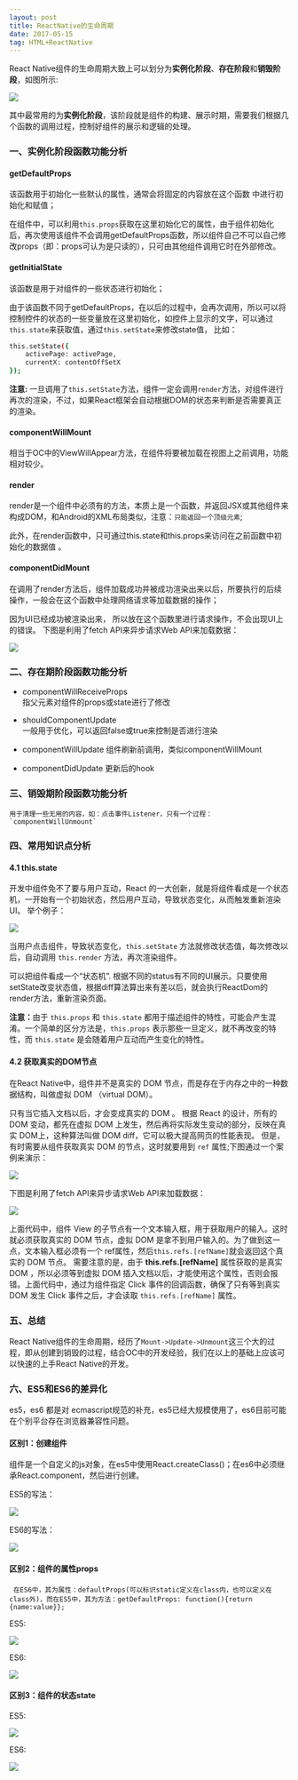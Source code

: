 ```yaml
---
layout: post
title: ReactNative的生命周期
date: 2017-05-15
tag: HTML+ReactNative
---
```


React Native组件的生命周期大致上可以划分为<Strong>实例化阶段</Strong>、<Strong>存在阶段</Strong>和<Strong>销毁阶段</Strong>，如图所示:

![](/images/posts/RNLifeTime/1.png)

其中最常用的为<Strong>实例化阶段</Strong>，该阶段就是组件的构建、展示时期，需要我们根据几个函数的调用过程，控制好组件的展示和逻辑的处理。### 一、实例化阶段函数功能分析

#### getDefaultProps       
该函数用于初始化一些默认的属性，通常会将固定的内容放在这个函数 中进行初始化和赋值；        
在组件中，可以利用`this.props`获取在这里初始化它的属性，由于组件初始化后，再次使用该组件不会调用getDefaultProps函数，所以组件自己不可以自己修改props（即：props可认为是只读的），只可由其他组件调用它时在外部修改。#### getInitialState  
该函数是用于对组件的一些状态进行初始化；由于该函数不同于getDefaultProps，在以后的过程中，会再次调用，所以可以将控制控件的状态的一些变量放在这里初始化，如控件上显示的文字，可以通过`this.state`来获取值，通过`this.setState`来修改state值， 比如：

```bashthis.setState({    activePage: activePage,     currentX: contentOffSetX  });```<strong>注意:</strong> 一旦调用了`this.setState`方法，组件一定会调用`render`方法，对组件进行再次的渲染，不过，如果React框架会自动根据DOM的状态来判断是否需要真正的渲染。
#### componentWillMount相当于OC中的ViewWillAppear方法，在组件将要被加载在视图上之前调用，功能相对较少。
#### render
render是一个组件中必须有的方法，本质上是一个函数，并返回JSX或其他组件来构成DOM，和Android的XML布局类似，注意：`只能返回一个顶级元素`;       
此外，在render函数中，只可通过this.state和this.props来访问在之前函数中初始化的数据值 。#### componentDidMount在调用了render方法后，组件加载成功并被成功渲染出来以后，所要执行的后续操作，一般会在这个函数中处理网络请求等加载数据的操作；因为UI已经成功被渲染出来， 所以放在这个函数里进行请求操作，不会出现UI上的错误。
下图是利用了fetch API来异步请求Web API来加载数据：

![](/images/posts/RNLifeTime/2.png)### 二、存在期阶段函数功能分析
* componentWillReceiveProps    指父元素对组件的props或state进行了修改
* shouldComponentUpdate    一般用于优化，可以返回false或true来控制是否进行渲染* componentWillUpdate组件刷新前调用，类似componentWillMount* componentDidUpdate更新后的hook### 三、销毁期阶段函数功能分析    用于清理一些无用的内容，如：点击事件Listener，只有一个过程：`componentWillUnmount`### 四、常用知识点分析#### 4.1  this.state      开发中组件免不了要与用户互动，React 的一大创新，就是将组件看成是一个状态机，一开始有一个初始状态，然后用户互动，导致状态变化，从而触发重新渲染 UI。举个例子：![](/images/posts/RNLifeTime/3.png)当用户点击组件，导致状态变化，`this.setState` 方法就修改状态值，每次修改以后，自动调用 `this.render` 方法，再次渲染组件。可以把组件看成一个“状态机”. 根据不同的status有不同的UI展示。只要使用setState改变状态值，根据diff算法算出来有差以后，就会执行ReactDom的render方法，重新渲染页面。 
<strong>注意：</strong>由于 `this.props` 和 `this.state` 都用于描述组件的特性，可能会产生混淆。一个简单的区分方法是，`this.props` 表示那些一旦定义，就不再改变的特性，而 `this.state` 是会随着用户互动而产生变化的特性。

#### 4.2  获取真实的DOM节点在React Native中，组件并不是真实的 DOM 节点，而是存在于内存之中的一种数据结构，叫做虚拟 DOM （virtual DOM）。 
 只有当它插入文档以后，才会变成真实的 DOM 。 根据 React 的设计，所有的 DOM 变动，都先在虚拟 DOM 上发生，然后再将实际发生变动的部分，反映在真实 DOM上，这种算法叫做 DOM diff，它可以极大提高网页的性能表现。但是，有时需要从组件获取真实 DOM 的节点，这时就要用到 `ref` 属性;下图通过一个案例来演示：![](/images/posts/RNLifeTime/4.png)

下图是利用了fetch API来异步请求Web API来加载数据：![](/images/posts/RNLifeTime/5.png)


 上面代码中，组件 View 的子节点有一个文本输入框，用于获取用户的输入。这时就必须获取真实的 DOM 节点，虚拟 DOM 是拿不到用户输入的。为了做到这一点，文本输入框必须有一个 ref属性，然后`this.refs.[refName]`就会返回这个真实的 DOM 节点。      需要注意的是，由于 <strong>this.refs.[refName]</strong> 属性获取的是真实 DOM ，所以必须等到虚拟 DOM 插入文档以后，才能使用这个属性，否则会报错。上面代码中，通过为组件指定 Click 事件的回调函数，确保了只有等到真实 DOM 发生 Click 事件之后，才会读取 `this.refs.[refName]` 属性。
      
### 五、总结React Native组件的生命周期，经历了`Mount->Update->Unmount`这三个大的过程，即从创建到销毁的过程，结合OC中的开发经验，我们在以上的基础上应该可以快速的上手React Native的开发。

### 六、ES5和ES6的差异化

 es5，es6 都是对 ecmascript规范的补充，es5已经大规模使用了，es6目前可能在个别平台存在浏览器兼容性问题。
 
#### 区别1：创建组件组件是一个自定义的js对象，在es5中使用React.createClass()；在es6中必须继承React.component，然后进行创建。
ES5的写法：

![](/images/posts/RNLifeTime/6.png)

ES6的写法：

![](/images/posts/RNLifeTime/7.png)

#### 区别2：组件的属性props     在ES6中，其为属性：defaultProps(可以标识static定义在class内，也可以定义在class外)，而在ES5中，其为方法：getDefaultProps: function(){return {name:value}};ES5:

![](/images/posts/RNLifeTime/8.png)

ES6:

![](/images/posts/RNLifeTime/9.png)

#### 区别3：组件的状态stateES5:

![](/images/posts/RNLifeTime/10.png)

ES6:

![](/images/posts/RNLifeTime/11.png)














